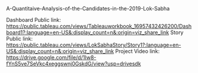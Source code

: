 A-Quantitaive-Analysis-of-the-Candidates-in-the-2019-Lok-Sabha

Dashboard Public link:
https://public.tableau.com/views/Tableauworkbook_16957432426200/Dashboard1?:language=en-US&:display_count=n&:origin=viz_share_link
Story Public link:
https://public.tableau.com/views/LokSabhaStory/Story1?:language=en-US&:display_count=n&:origin=viz_share_link
Project Video link:
https://drive.google.com/file/d/1Iw8-fYnS5ve7SeVkc4xeggswnj0GskdG/view?usp=drivesdk

